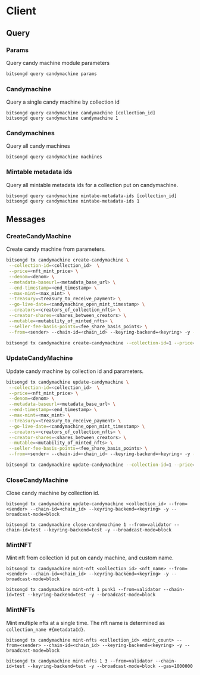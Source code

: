 # Client

## Query

### Params

Query candy machine module parameters

```sh
bitsongd query candymachine params
```

### Candymachine

Query a single candy machine by collection id

```
bitsongd query candymachine candymachine [collection_id]
bitsongd query candymachine candymachine 1
```

### Candymachines

Query all candy machines

```
bitsongd query candymachine machines
```

### Mintable metadata ids

Query all mintable metadata ids for a collection put on candymachine.

```
bitsongd query candymachine mintabe-metadata-ids [collection_id]
bitsongd query candymachine mintabe-metadata-ids 1
```

## Messages

### CreateCandyMachine

Create candy machine from parameters.

```sh
bitsongd tx candymachine create-candymachine \
 --collection-id=<collection_id>  \
 --price=<nft_mint_price> \
 --denom=<denom> \
 --metadata-baseurl=<metadata_base_url> \
 --end-timestamp=<end_timestamp> \
 --max-mint=<max_mint> \
 --treasury=<treasury_to_receive_payment> \
 --go-live-date=<candymachine_open_mint_timestamp> \
 --creators=<creators_of_collection_nfts> \
 --creator-shares=<shares_between_creators> \
 --mutable=<mutability_of_minted_nfts> \
 --seller-fee-basis-points=<fee_share_basis_points> \
 --from=<sender> --chain-id=<chain_id> --keyring-backend=<keyring> -y --broadcast-mode=block

bitsongd tx candymachine create-candymachine --collection-id=1 --price=1000 --denom=ubtsg --metadata-baseurl="https://punk.com/metadata" --end-timestamp=0 --max-mint=10 --treasury=$(bitsongd keys show -a validator --keyring-backend=test) --go-live-date="1659404536" --creators=$(bitsongd keys show -a validator --keyring-backend=test) --creator-shares="10" --mutable=true --seller-fee-basis-points=100 --from=validator --chain-id=test --keyring-backend=test -y --broadcast-mode=block
```

### UpdateCandyMachine

Update candy machine by collection id and parameters.

```sh
bitsongd tx candymachine update-candymachine \
 --collection-id=<collection_id>  \
 --price=<nft_mint_price> \
 --denom=<denom> \
 --metadata-baseurl=<metadata_base_url> \
 --end-timestamp=<end_timestamp> \
 --max-mint=<max_mint> \
 --treasury=<treasury_to_receive_payment> \
 --go-live-date=<candymachine_open_mint_timestamp> \
 --creators=<creators_of_collection_nfts> \
 --creator-shares=<shares_between_creators> \
 --mutable=<mutability_of_minted_nfts> \
 --seller-fee-basis-points=<fee_share_basis_points> \
 --from=<sender> --chain-id=<chain_id> --keyring-backend=<keyring> -y --broadcast-mode=block

bitsongd tx candymachine update-candymachine --collection-id=1 --price=1000 --denom=ubtsg --metadata-baseurl="https://punk.com/metadata2" --end-timestamp=0 --max-mint=10 --treasury=$(bitsongd keys show -a validator --keyring-backend=test) --go-live-date="1659404536" --creators=$(bitsongd keys show -a validator --keyring-backend=test) --creator-shares="10" --mutable=true --seller-fee-basis-points=100 --from=validator --chain-id=test --keyring-backend=test -y --broadcast-mode=block
```

### CloseCandyMachine

Close candy machine by collection id.

```
bitsongd tx candymachine update-candymachine <collection_id> --from=<sender> --chain-id=<chain_id> --keyring-backend=<keyring> -y --broadcast-mode=block

bitsongd tx candymachine close-candymachine 1 --from=validator --chain-id=test --keyring-backend=test -y --broadcast-mode=block
```

### MintNFT

Mint nft from collection id put on candy machine, and custom name.

```
bitsongd tx candymachine mint-nft <collection_id> <nft_name> --from=<sender> --chain-id=<chain_id> --keyring-backend=<keyring> -y --broadcast-mode=block

bitsongd tx candymachine mint-nft 1 punk1 --from=validator --chain-id=test --keyring-backend=test -y --broadcast-mode=block
```

### MintNFTs

Mint multiple nfts at a single time. The nft name is determined as `collection_name #{metadataId}`.

```
bitsongd tx candymachine mint-nfts <collection_id> <mint_count> --from=<sender> --chain-id=<chain_id> --keyring-backend=<keyring> -y --broadcast-mode=block

bitsongd tx candymachine mint-nfts 1 3 --from=validator --chain-id=test --keyring-backend=test -y --broadcast-mode=block --gas=1000000
```
